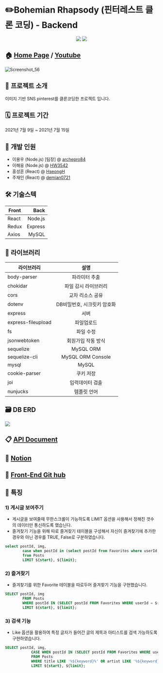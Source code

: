 # ✏️Bohemian Rhapsody (핀터레스트 클론 코딩) - Backend
<p align='center'>
  <img src='https://img.shields.io/badge/express-4.17.1-white?logo=Express'>
  <img src='https://img.shields.io/badge/MySQL-5.7-white?logo=MySQL'>
</p>

## 🏠 [Home Page](http://bohemianrhapsody.shop/) / [Youtube](https://www.youtube.com/watch?v=lUjD6D7hPKA)

![Screenshot_56](https://user-images.githubusercontent.com/47944165/132097069-2a781816-9ae6-41e1-96ac-059c95979775.png)


## 🚩 프로젝트 소개
이미지 기반 SNS pinterest를 클론코딩한 프로젝트 입니다.

## 🗓 프로젝트 기간
2021년 7월 9일 ~ 2021년 7월 15일

## 👥 개발 인원
- 이용우 (Node.js) [팀장] @ [archepro84](https://github.com/archepro84)
- 이해웅 (Node.js) @ [HW3542](https://github.com/HW3542)
- 홍성훈 (React) @ [HseongH](https://github.com/HseongH)
- 주재인 (React) @ [demian0721](https://github.com/demian0721)


## 🛠 기술스텍

Front | Back
---|---:
React | Node.js
Redux | Express
Axios | MySQL


## 📖 라이브러리

라이브러리 | 설명
---|:---:
body-parser | 파라미터 추출
chokidar | 파일 감시 라이브러리
cors | 교차 리소스 공유
dotenv | DB비밀번호, 시크릿키 암호화
express | 서버
express-fileupload | 파일업로드
fs | 파일 수정
jsonwebtoken | 회원가입 작동 방식
sequelize | MySQL ORM
sequelize-cli | MySQL ORM Console
mysql | MySQL
cookie-parser | 쿠키 저장
joi | 입력데이터 검출
nunjucks | 템플릿 언어


## 🗃 DB ERD
![](https://blog.kakaocdn.net/dn/2oSJF/btq9Ah58Rrr/i2VY7Hs5rOnRwvjLVrPN20/img.png)

## 📋 [API Document](https://docs.google.com/spreadsheets/d/1RmCCC8TYkvNTH7gBLJ8cIhmlHC7W131AipUwB6R4C3Y/edit#gid=0)

## 📂 [Notion](https://www.notion.so/12-fd2b9e26805f4e9a908f1e5f791d7838)

## 🔨 [Front-End Git hub](https://github.com/HseongH/Bohemian-Rhapsody)


## 📌 특징

### 1) 게시글 보여주기
- 게시글을 보여줄때 무한스크롤이 가능하도록 LIMIT 옵션을 사용해서 정해진 갯수의 데이터만 통신하도록 했습닌다.
- 즐겨찾기 기능을 위해 따로 즐겨찾기 테이블을 구성해서 자신이 즐겨찾기에 추가한 경우와 아닌 경우를 TRUE, False로 구분하였습니다.
```SQL
select postId, img, 
        case when postId in (select postId from Favorites where userId = ${userId}) then "TRUE" else "FALSE" end as favorite
        from Posts
        LIMIT ${start}, ${limit};
```

### 2) 즐겨찾기
- 즐겨찾기를 위한 Favorite 테이블을 따로두어 즐겨찾기 기능을 구현했습니다.
``` SQL
SELECT postId, img
        FROM Posts
        WHERE postId IN (SELECT postId FROM Favorites WHERE userId = ${userId})
        LIMIT ${start}, ${limit};
```

### 3) 검색 기능
- Like 옵션을 활용하여 특정 글자가 들어간 글의 제목과 아티스트를 검색 가능하도록 구현하였습니다.
``` SQL
SELECT postId, img, 
            CASE WHEN postId IN (SELECT postId FROM Favorites WHERE userId = ${userId}) THEN "TRUE" ELSE "FALSE" END AS favorite
            FROM Posts
            WHERE title LIKE '%${keyword}%' OR artist LIKE '%${keyword}%'
            LIMIT ${start}, ${limit};
```
